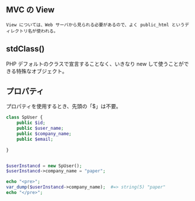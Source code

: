 ## MVC の View
```
View については、Web サーバから見られる必要があるので、よく public_html というディレクトリ名が使われる。
```

## stdClass()
PHP デフォルトのクラスで宣言することなく、いきなり new して使うことができる特殊なオブジェクト。  


## プロパティ
プロパティを使用するとき、先頭の「$」は不要。
```php
class SpUser {
	public $id;
	public $user_name;
	public $company_name;
	public $email;
	
}


$userInstancd = new SpUser();
$userInstancd->company_name = "paper";

echo "<pre>";
var_dump($userInstancd->company_name);  #=> string(5) "paper"
echo "</pre>";


```
